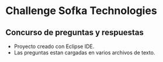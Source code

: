 # Challenge Sofka Technologies
## Concurso de preguntas y respuestas

- Proyecto creado con Eclipse IDE.
- Las preguntas estan cargadas en varios archivos de texto.